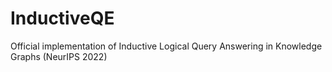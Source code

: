 # InductiveQE
Official implementation of Inductive Logical Query Answering in Knowledge Graphs (NeurIPS 2022)
